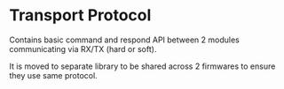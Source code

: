 # Transport Protocol

Contains basic command and respond API between 2 modules communicating via RX/TX (hard or soft).

It is moved to separate library to be shared across 2 firmwares to ensure they use same protocol.
